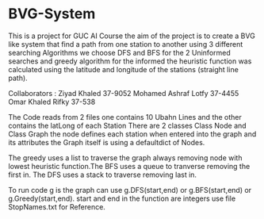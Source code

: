# BVG-System
This is a project for GUC AI Course the aim of the project is to create a BVG like system that find a path from one station to another using 3 different searching Algorithms we choose DFS and BFS for the 2 Uninformed searches and greedy algorithm for the informed the heuristic function was calculated using the latitude and longitude of the stations (straight line path).

Collaborators :
Ziyad Khaled 37-9052
Mohamed Ashraf Lotfy 37-4455
Omar Khaled Rifky 37-538

The Code reads from 2 files one contains 10 Ubahn Lines and the other contains the latLong of each Station There are 2 classes Class Node and Class Graph the node defines each station when entered into the graph and its attributes the Graph itself is using a defaultdict of Nodes.

The greedy uses a list to traverse the graph always removing node with lowest heuristic function.The BFS uses a queue to tranverse removing the first in. The DFS uses a stack to traverse removing last in.

To run code g is the graph can use g.DFS(start,end) or g.BFS(start,end) or g.Greedy(start,end).
start and end in the function are integers use file StopNames.txt for Reference.